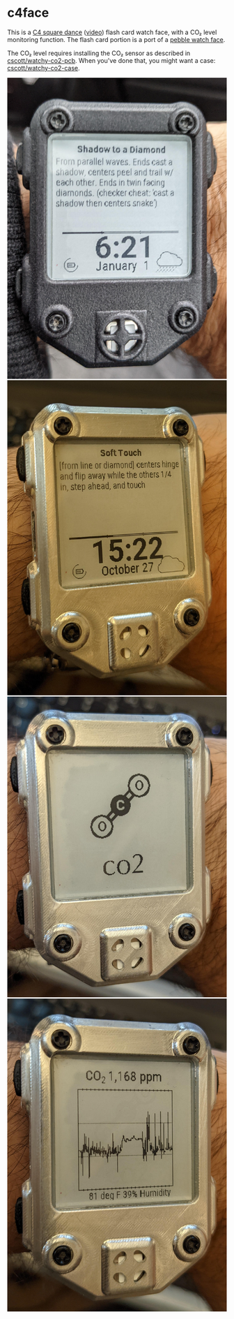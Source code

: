 c4face
======

This is a
[C4 square dance](https://en.wikipedia.org/wiki/Challenge_square_dance)
([video](https://www.youtube.com/watch?v=V38pVxGHWwU)) flash card
watch face, with a CO₂ level monitoring function.  The flash card
portion is a port of a
[pebble watch face](https://github.com/cscott/pebble-c4).

The CO₂ level requires installing the CO₂ sensor as described in
[cscott/watchy-co2-pcb](https://github.com/cscott/watchy-co2-pcb#readme).
When you've done that, you might want a case:
[cscott/watchy-co2-case](https://github.com/cscott/watchy-co2-case#readme).

![Flashcard and time (nylon case)](./photos/flashcard2.jpg)
![Flashcard and time (aluminum case)](./photos/flashcard.jpg)
![CO₂ selector screen](./photos/co2selector.jpg)
![CO₂ graph](./photos/graph.jpg)
